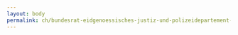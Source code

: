 ```yaml
---
layout: body
permalink: ch/bundesrat-eidgenoessisches-justiz-und-polizeidepartement-bundesamt-fuer-migration-direktion-asyl-evz/
---
```


